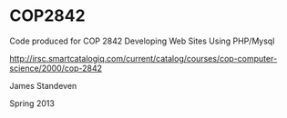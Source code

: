 COP2842
==============

Code produced for COP 2842 Developing Web Sites Using PHP/Mysql

http://irsc.smartcatalogiq.com/current/catalog/courses/cop-computer-science/2000/cop-2842

James Standeven

Spring 2013
